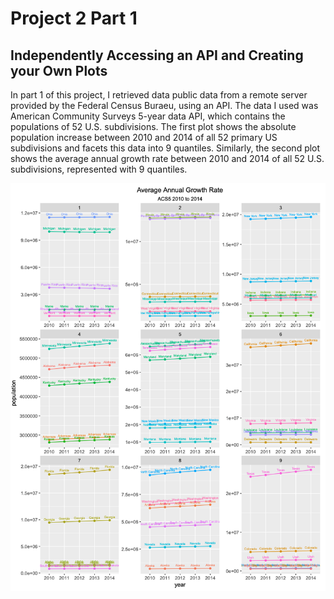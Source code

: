 # Project 2 Part 1

## Independently Accessing an API and Creating your Own Plots

In part 1 of this project, I retrieved data public data from a remote server provided by the Federal Census Buraeu, using an API. The data I used was American Community Surveys 5-year data API, which contains the populations of 52 U.S. subdivisions. The first plot shows the absolute population increase between 2010 and 2014 of all 52 primary US subdivisions and facets this data into 9 quantiles. Similarly, the second plot shows the average annual growth rate between 2010 and 2014 of all 52 U.S. subdivisions, represented with 9 quantiles. 

![](project2pt1.png)

